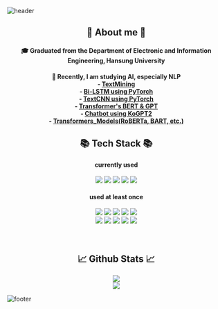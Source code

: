 ![header](https://capsule-render.vercel.app/api?type=waving&color=0:FF00FF,100:00FFFF&height=200&section=header&text=SeongJu's%20Profile&fontSize=65&fontColor=FFFFFF&fontAlignY=40)
<div align="center">
    <h2> 💬 About me 💬 </h2>
    <h4>🎓 Graduated from the Department of Electronic and Information Engineering, Hansung University</h4>
    <h4>📖 Recently, I am studying AI, especially NLP <br>
        - <a href="https://github.com/CaFeCoKe/TextMining">TextMining</a> <br>
        - <a href="https://github.com/CaFeCoKe/Sat_english">Bi-LSTM using PyTorch</a> <br>
        - <a href="https://github.com/CaFeCoKe/Petitions_Classification">TextCNN using PyTorch</a> <br>
        - <a href="https://github.com/CaFeCoKe/NLP_BERT_GPT">Transformer's BERT & GPT</a> <br>
        - <a href="https://github.com/CaFeCoKe/KoGPT2_Chatbot">Chatbot using KoGPT2</a> <br>
        - <a href="https://github.com/CaFeCoKe/Transformers_Models">Transformers_Models(RoBERTa, BART, etc.)</a>
    </h4>
    
</div>
<div align="center">
    <h2> 📚 Tech Stack 📚</h2>
    <h4>currently used</h4>
    <img src="https://img.shields.io/badge/Python-3766AB?style=for-the-badge&logo=Python&logoColor=white">
    <img src="https://img.shields.io/badge/PyTorch-EE4C2C?style=for-the-badge&logo=PyTorch&logoColor=white">
    <img src="https://img.shields.io/badge/scikitlearn-F7931E?style=for-the-badge&logo=scikitlearn&logoColor=white">
    <img src="https://img.shields.io/badge/pandas-150458?style=for-the-badge&logo=pandas&logoColor=white">
    <img src="https://img.shields.io/badge/numpy-013243?style=for-the-badge&logo=NumPy&logoColor=white">
    <br>
    <h4>used at least once</h4>
    <img src="https://img.shields.io/badge/TensorFlow-FF6F00?style=for-the-badge&logo=TensorFlow&logoColor=white">
    <img src="https://img.shields.io/badge/Keras-D00000?style=for-the-badge&logo=Keras&logoColor=white">
    <img src="https://img.shields.io/badge/Raspberry%20Pi-A22846?style=for-the-badge&logo=Raspberry%20Pi&logoColor=white">
    <img src="https://img.shields.io/badge/Firebase-FFCA28?style=for-the-badge&logo=Firebase&logoColor=white">
    <img src="https://img.shields.io/badge/Amazon%20AWS-232F3E?style=for-the-badge&logo=Amazon%20AWS&logoColor=white">
    <br>
    <img src="https://img.shields.io/badge/HTML-E34F26?style=for-the-badge&logo=HTML5&logoColor=white">
    <img src="https://img.shields.io/badge/JavaScript-F7DF1E?style=for-the-badge&logo=JavaScript&logoColor=white">
    <img src="https://img.shields.io/badge/PHP-777BB4?style=for-the-badge&logo=PHP&logoColor=white">
    <img src="https://img.shields.io/badge/CSS-1572B6?style=for-the-badge&logo=CSS3&logoColor=white">
    <img src="https://img.shields.io/badge/C-ABB9CC?style=for-the-badge&logo=C&logoColor=white">
</div>
<br><br>
<div align="center">
    <h2> 📈 Github Stats 📈</h2>
    <img src="https://github-readme-stats.vercel.app/api?username=CaFeCoKe&show_icons=true&hide=contribs&theme=buefy">
    <br>
    <img src="https://github-readme-stats.vercel.app/api/top-langs?username=CaFeCoKe&layout=compact&theme=buefy&card_width=445">
</div>

<!--
**CaFeCoKe/CaFeCoKe** is a ✨ _special_ ✨ repository because its `README.md` (this file) appears on your GitHub profile.

Here are some ideas to get you started:

- 👯 I’m looking to collaborate on ...
- 🤔 I’m looking for help with ...
- 💬 Ask me about ...
- 📫 How to reach me: ...
- 😄 Pronouns: ...
- ⚡ Fun fact: ...
-->

![footer](https://capsule-render.vercel.app/api?type=waving&color=0:FF00FF,100:00FFFF&height=200&section=footer)
